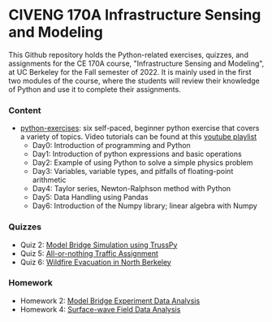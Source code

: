 # CIVENG 170A Infrastructure Sensing and Modeling
This Github repository holds the Python-related exercises, quizzes, and assignments for the CE 170A course, "Infrastructure Sensing and Modeling", at UC Berkeley for the Fall semester of 2022. It is mainly used in the first two modules of the course, where the students will review their knowledge of Python and use it to complete their assignments.

### Content
- [python-exercises](python-exercises): six self-paced, beginner python exercise that covers a variety of topics. Video tutorials can be found at this [youtube playlist](https://www.youtube.com/playlist?list=PLdML222URC1ZkKBuvMTNeLfv5LfiPZuyt)
  * Day0: Introduction of programming and Python 
  * Day1: Introduction of python expressions and basic operations
  * Day2: Example of using Python to solve a simple physics problem 
  * Day3: Variables, variable types, and pitfalls of floating-point arithmetic
  * Day4: Taylor series, Newton-Ralphson method with Python
  * Day5: Data Handling using Pandas
  * Day6: Introduction of the Numpy library; linear algebra with Numpy 


### Quizzes
  * Quiz 2: [Model Bridge Simulation using TrussPy](https://github.com/UCB-CE170a/Fall2022/tree/main/Quizzes/Quiz2)
  * Quiz 5: [All-or-nothing Traffic Assignment](https://github.com/UCB-CE170a/Fall2022/tree/main/Quizzes/Quiz5)
  * Quiz 6: [Wildfire Evacuation in North Berkeley](https://github.com/UCB-CE170a/Fall2022/tree/main/Quizzes/Quiz6)
  
### Homework
  * Homework 2: [Model Bridge Experiment Data Analysis](https://github.com/UCB-CE170a/Fall2022/tree/main/Homework/Homework2)
  * Homework 4: [Surface-wave Field Data Analysis](https://github.com/UCB-CE170a/Fall2022/tree/main/Homework/Homework4)
